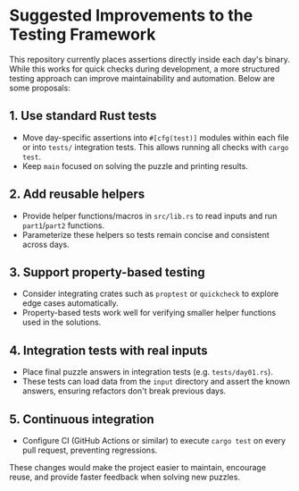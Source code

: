 # Suggested Improvements to the Testing Framework

This repository currently places assertions directly inside each day's binary. While this
works for quick checks during development, a more structured testing approach can improve
maintainability and automation. Below are some proposals:

## 1. Use standard Rust tests
- Move day-specific assertions into `#[cfg(test)]` modules within each file or
  into `tests/` integration tests. This allows running all checks with `cargo test`.
- Keep `main` focused on solving the puzzle and printing results.

## 2. Add reusable helpers
- Provide helper functions/macros in `src/lib.rs` to read inputs and run
  `part1`/`part2` functions.
- Parameterize these helpers so tests remain concise and consistent across days.

## 3. Support property-based testing
- Consider integrating crates such as `proptest` or `quickcheck` to explore edge
  cases automatically.
- Property-based tests work well for verifying smaller helper functions used in
the solutions.

## 4. Integration tests with real inputs
- Place final puzzle answers in integration tests (e.g. `tests/day01.rs`).
- These tests can load data from the `input` directory and assert the known
  answers, ensuring refactors don't break previous days.

## 5. Continuous integration
- Configure CI (GitHub Actions or similar) to execute `cargo test` on every pull
  request, preventing regressions.

These changes would make the project easier to maintain, encourage reuse, and
provide faster feedback when solving new puzzles.

